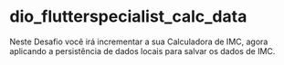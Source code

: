# dio_flutterspecialist_calc_data
Neste Desafio você irá incrementar a sua Calculadora de IMC, agora aplicando a persistência de dados locais para salvar os dados de IMC.
